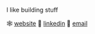 I like building stuff

🕸️ [website](https://vivid-personal-hub.lovable.app/)
💼 [linkedin](https://www.linkedin.com/in/felipe-duarte-60a424277/)
📧 [email](mailto:felipeduartea04@gmail.com?subject=&body=) 


